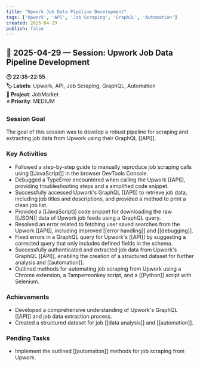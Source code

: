 ```yaml
---
title: "Upwork Job Data Pipeline Development"
tags: ['Upwork', 'API', 'Job Scraping', 'GraphQL', 'Automation']
created: 2025-04-29
publish: false
---
```


## 📅 2025-04-29 — Session: Upwork Job Data Pipeline Development

**🕒 22:35–22:55**  
**🏷️ Labels**: Upwork, API, Job Scraping, GraphQL, Automation  
**📂 Project**: JobMarket  
**⭐ Priority**: MEDIUM  


### Session Goal
The goal of this session was to develop a robust pipeline for scraping and extracting job data from Upwork using their GraphQL [[API]].

### Key Activities
- Followed a step-by-step guide to manually reproduce job scraping calls using [[JavaScript]] in the browser DevTools Console.
- Debugged a TypeError encountered when calling the Upwork [[API]], providing troubleshooting steps and a simplified code snippet.
- Successfully accessed Upwork's GraphQL [[API]] to retrieve job data, including job titles and descriptions, and provided a method to print a clean job list.
- Provided a [[JavaScript]] code snippet for downloading the raw [[JSON]] data of Upwork job feeds using a GraphQL query.
- Resolved an error related to fetching user saved searches from the Upwork [[API]], including improved [[error handling]] and [[debugging]].
- Fixed errors in a GraphQL query for Upwork's [[API]] by suggesting a corrected query that only includes defined fields in the schema.
- Successfully authenticated and extracted job data from Upwork's GraphQL [[API]], enabling the creation of a structured dataset for further analysis and [[automation]].
- Outlined methods for automating job scraping from Upwork using a Chrome extension, a Tampermonkey script, and a [[Python]] script with Selenium.

### Achievements
- Developed a comprehensive understanding of Upwork's GraphQL [[API]] and job data extraction process.
- Created a structured dataset for job [[data analysis]] and [[automation]].

### Pending Tasks
- Implement the outlined [[automation]] methods for job scraping from Upwork.
